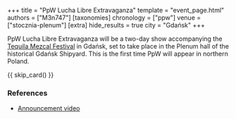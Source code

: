 +++
title = "PpW Lucha Libre Extravaganza"
template = "event_page.html"
authors = ["M3n747"]
[taxonomies]
chronology = ["ppw"]
venue = ["stocznia-plenum"]
[extra]
hide_results = true
city = "Gdańsk"
+++

PpW Lucha Libre Extravaganza will be a two-day show accompanying the [Tequila Mezcal Festival][tequila] in Gdańsk, set to take place in the Plenum hall of the historical Gdańsk Shipyard. This is the first time PpW will appear in northern Poland.

{{ skip_card() }}

### References

* [Announcement video](https://www.facebook.com/reel/1707539943197636)

[tequila]: https://tequilamezcalfestival.pl/
